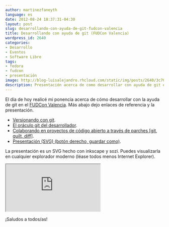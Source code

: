 ```yaml
---
author: martinezfaneyth
language: es
date: 2012-08-24 18:37:31-04:30
layout: post
slug: desarrollando-con-ayuda-de-git-fudcon-valencia
title: Desarrollando con ayuda de git (FUDCon Valencia)
wordpress_id: 2640
categories:
- Desarrollo
- Eventos
- Software Libre
tags:
- fedora
- fudcon
- presentación
image: http://blog-luisalejandro.rhcloud.com/static/img/posts/2640/3c708570919a9174e7b8852f6dee7c7d.jpg
description: Presentación acerca de como desarrollar con ayuda de git en Fedora.
---
```


El día de hoy realicé mi ponencia acerca de cómo desarrollar con la ayuda de git en el [FUDCon Valencia](http://fudconlatam.org/). Más abajo dejo enlaces de referencia y la presentación.

* [Versionando con git](http://huntingbears.com.ve/guia-basica-de-desarrollo-con-git.html).
* [El oráculo git del desarrollador](http://huntingbears.com.ve/el-oraculo-git-del-desarrollador.html).
* [Colaborando en proyectos de código abierto a través de parches \[git, quilt, diff\]](http://huntingbears.com.ve/colaborando-en-proyectos-de-codigo-abierto-a-traves-de-parches-git-quilt-diff.html).
* [Presentación (SVG) (botón derecho, guardar como)](http://dl.dropboxusercontent.com/u/16329841/git-fudcon.svg).

La presentación es un SVG hecho con inkscape y sozi. Puedes visualizarla en cualquier explorador moderno (léase todos menos Internet Explorer).

<iframe src="http://dl.dropboxusercontent.com/u/16329841/git-fudcon.auto.svg"></iframe>

¡Saludos a todos/as!
